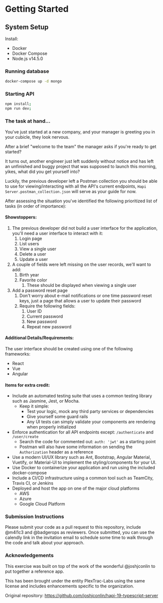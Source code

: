 # Getting Started

## System Setup

Install:

- Docker
- Docker Compose
- Node.js v14.5.0

### Running database

```bash
docker-compose up -d mongo
```

### Starting API

```bash
npm install;
npm run dev;
```

### The task at hand...

You've just started at a new company, and your manager is greeting you in your cubicle, they look nervous.

After a brief "welcome to the team" the manager asks if you're ready to get started?

It turns out, another engineer just left suddenly without notice and has left an unfinished and buggy project that was supposed to launch this morning, yikes, what did you get yourself into?

Luckily, the previous developer left a Postman collection you should be able to use for viewing/interacting with all the API's current endpoints, `Hapi Server.postman_collection.json` will serve as your guide for now.

After assessing the situation you've identified the following prioritized list of tasks (in order of importance):

#### Showstoppers:

1. The previous developer did not build a user interface for the application, you'll need a user interface to interact with it:
   1. Login page
   2. List users
   3. View a single user
   4. Delete a user
   5. Update a user
2. A couple of fields were left missing on the user records, we'll want to add:
   1. Birth year
   2. Favorite color
      1. These should be displayed when viewing a single user
3. Add a password reset page
   1. Don't worry about e-mail notifications or one time password reset keys, just a page that allows a user to update their password
   2. Require the following fields:
      1. User ID
      2. Current password
      3. New password
      4. Repeat new password

#### Additional Details/Requirements:

The user interface should be created using one of the following frameworks:

- React
- Vue
- Angular

#### Items for extra credit:

- Include an automated testing suite that uses a common testing library such as Jasmine, Jest, or Mocha.
  - Keep it simple:
    - Test your logic, mock any third party services or dependencies
    - Give yourself some guard rails
    - Any UI tests can simply validate your components are rendering when properly initialized
- Enforce authentication for all API endpoints except: `/authenticate` and `/user/create`
  - Search the code for commented out: `auth: 'jwt'` as a starting point
  - Postman will also have some information on sending the `Authorization` header as a reference
- Use a modern UI/UX library such as Ant, Bootstrap, Angular Material, Vuetify, or Material-UI to implement the styling/components for your UI.
- Use Docker to containerize your application and run using the included docker-compose
- Include a CI/CD infrastructure using a common tool such as TeamCity, Travis CI, or Jenkins
- Deployed and host the app on one of the major cloud platforms
  - AWS
  - Azure
  - Google Cloud Platform

### Submission Instructions

Please submit your code as a pull request to this repository, include @m4l1c3 and @badgerops as reviewers. Once submitted, you can use the calendly link in the invitation email to schedule some time to walk through the code and talk about your approach.

### Acknowledgements

This exercise was built on top of the work of the wonderful @joshjconlin to put together a reference app.

This has been brought under the entity PlexTrac-Labs using the same license and includes enhancements specific to the organization.

Original repository: https://github.com/joshjconlin/hapi-19-typescript-server
